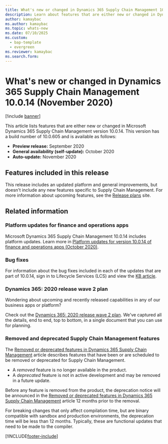 ```yaml
---
title: What's new or changed in Dynamics 365 Supply Chain Management 10.0.14 (October 2020)
description: Learn about features that are either new or changed in Dynamics 365 Supply Chain Management 10.0.14 with an outline on included features. 
author: kamaybac
ms.author: kamaybac
ms.topic: whats-new
ms.date: 07/10/2025
ms.custom:
  - bap-template
  - evergreen
ms.reviewer: kamaybac
ms.search.form:
---
```


# What's new or changed in Dynamics 365 Supply Chain Management 10.0.14 (November 2020)

[!include [banner](../../finance/includes/banner.md)]

This article lists features that are either new or changed in Microsoft Dynamics 365 Supply Chain Management version 10.0.14. This version has a build number of 10.0.605 and is available as follows:

- **Preview release:** September 2020
- **General availability (self-update):** October 2020
- **Auto-update:** November 2020

## Features included in this release

This release includes an updated platform and general improvements, but doesn't include any new features specific to Supply Chain Management. For more information about upcoming features, see the [Release plans](/dynamics365/release-plans/) site.

## Related information

### Platform updates for finance and operations apps

Microsoft Dynamics 365 Supply Chain Management 10.0.14 includes platform updates. Learn more in [Platform updates for version 10.0.14 of finance and operations apps (October 2020)](../../fin-ops-core/dev-itpro/get-started/whats-new-platform-updates-10-0-14.md).

### Bug fixes

For information about the bug fixes included in each of the updates that are part of 10.0.14, sign in to Lifecycle Services (LCS) and view the [KB article](https://fix.lcs.dynamics.com/Issue/Details?bugId=488609&dbType=3&qc=8251e8e1d5e2386de850599926c1adc3fec8e2ba25308036d22cdfe0a1c28fc7).

### Dynamics 365: 2020 release wave 2 plan

Wondering about upcoming and recently released capabilities in any of our business apps or platform?

Check out the [Dynamics 365: 2020 release wave 2 plan](/dynamics365-release-plan/2020wave2/index). We've captured all the details, end to end, top to bottom, in a single document that you can use for planning.

### Removed and deprecated Supply Chain Management features

The [Removed or deprecated features in Dynamics 365 Supply Chain Management](../get-started/removed-deprecated-features-scm-updates.md) article describes features that have been or are scheduled to be removed or deprecated for Supply Chain Management.

- A *removed* feature is no longer available in the product.
- A *deprecated* feature is not in active development and may be removed in a future update.

Before any feature is removed from the product, the deprecation notice will be announced in the [Removed or deprecated features in Dynamics 365 Supply Chain Management](../get-started/removed-deprecated-features-scm-updates.md) article 12 months prior to the removal.

For breaking changes that only affect compilation time, but are binary compatible with sandbox and production environments, the deprecation time will be less than 12 months. Typically, these are functional updates that need to be made to the compiler.


[!INCLUDE[footer-include](../../includes/footer-banner.md)]
